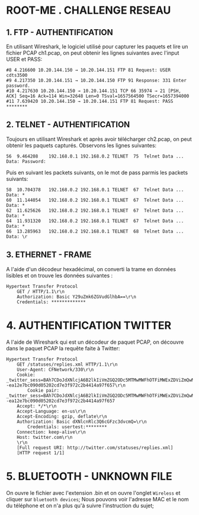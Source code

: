 # ROOT-ME . CHALLENGE RESEAU

## 1. FTP - AUTHENTIFICATION

En utilisant Wireshark, le logiciel utilisé pour capturer les paquets et lire un fichier PCAP ch1.pcap, on peut obtenir les lignes suivantes avec l'input USER et PASS:

```
#8 4.216600 10.20.144.150 → 10.20.144.151 FTP 81 Request: USER cdts3500
#9 4.217350 10.20.144.151 → 10.20.144.150 FTP 91 Response: 331 Enter password.
#10 4.217630 10.20.144.150 → 10.20.144.151 TCP 66 35974 → 21 [PSH, ACK] Seq=16 Ack=114 Win=32648 Len=0 TSval=1657564500 TSecr=1657394000
#11 7.639420 10.20.144.150 → 10.20.144.151 FTP 81 Request: PASS ********
```

## 2. TELNET - AUTHENTIFICATION

Toujours en utilisant Wireshark et après avoir télécharger ch2.pcap, on peut obtenir les paquets capturés. Observons les lignes suivantes:

```
56	9.464208	192.168.0.1	192.168.0.2	TELNET	75	Telnet Data ...
Data: Password:
```

Puis en suivant les packets suivants, on le mot de pass parmis les packets suivants:

```
58	10.704378	192.168.0.2	192.168.0.1	TELNET	67	Telnet Data ...
Data: *
60	11.144054	192.168.0.2	192.168.0.1	TELNET	67	Telnet Data ...
Data: *
62	11.625626	192.168.0.2	192.168.0.1	TELNET	67	Telnet Data ...
Data: *
64	11.931320	192.168.0.2	192.168.0.1	TELNET	67	Telnet Data ...
Data: *
66	13.285963	192.168.0.2	192.168.0.1	TELNET	68	Telnet Data ...
Data: \r
```

## 3. ETHERNET - FRAME

A l'aide d'un décodeur hexadécimal, on converti la trame en données lisibles et on trouve les données suivantes :

```
Hypertext Transfer Protocol
    GET / HTTP/1.1\r\n
    Authorization: Basic Y29uZmk6ZGVudGlhbA==\r\n
    Credentials: *************
```

# 4. AUTHENTIFICATION TWITTER

A l'aide de Wireshark qui est un décodeur de paquet PCAP, on découvre dans le paquet PCAP la requête faite à Twitter:

```
Hypertext Transfer Protocol
    GET /statuses/replies.xml HTTP/1.1\r\n
    User-Agent: CFNetwork/330\r\n
    Cookie: _twitter_sess=BAh7CDoJdXNlcjA6B2lkIiVmZGQ2ODc5MTMwMWFhOTFiMWExZDViZmQwMGEz%250AOWNkMyIKZmxhc2hJQzonQWN0aW9uQ29udHJvbGxlcjo6Rmxhc2g6OkZsYXNo%250ASGFzaHsABjoKQHVzZWR7AA%253D%253D--ea12e7bc090d05202cd7e3f972c2b4414a97f657\r\n
        Cookie pair: _twitter_sess=BAh7CDoJdXNlcjA6B2lkIiVmZGQ2ODc5MTMwMWFhOTFiMWExZDViZmQwMGEz%250AOWNkMyIKZmxhc2hJQzonQWN0aW9uQ29udHJvbGxlcjo6Rmxhc2g6OkZsYXNo%250ASGFzaHsABjoKQHVzZWR7AA%253D%253D--ea12e7bc090d05202cd7e3f972c2b4414a97f657
    Accept: */*\r\n
    Accept-Language: en-us\r\n
    Accept-Encoding: gzip, deflate\r\n
    Authorization: Basic dXNlcnRlc3Q6cGFzc3dvcmQ=\r\n
        Credentials: usertest:********
    Connection: keep-alive\r\n
    Host: twitter.com\r\n
    \r\n
    [Full request URI: http://twitter.com/statuses/replies.xml]
    [HTTP request 1/1]
```

# 5. BLUETOOTH - UNKNOWN FILE

On ouvre le fichier avec l'extension .bin et on ouvre l'onglet ```Wireless```  et cliquer sur ```bluetooth devices```;
Nous pouvons voir l'adresse MAC et le nom du téléphone et on n'a plus qu'à suivre l'instruction du sujet;